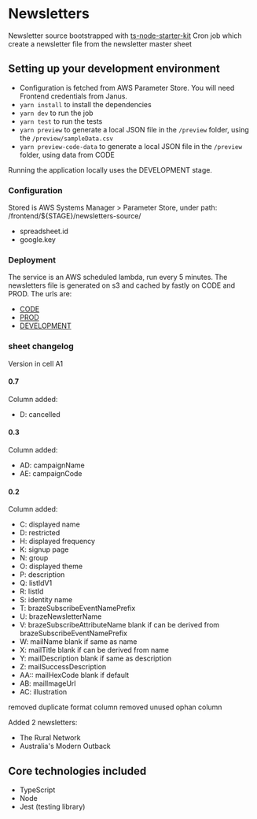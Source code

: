 # Newsletters

Newsletter source bootstrapped with [ts-node-starter-kit](https://github.com/guardian/ts-node-starter-kit)
Cron job which create a newsletter file from the newsletter master sheet

## Setting up your development environment

* Configuration is fetched from AWS Parameter Store. You will need Frontend credentials from Janus.
* `yarn install` to install the dependencies
* `yarn dev` to run the job
* `yarn test` to run the tests
* `yarn preview` to generate a local JSON file in the `/preview` folder, using the `/preview/sampleData.csv`
* `yarn preview-code-data` to generate a local JSON file in the `/preview` folder, using data from CODE

Running the application locally uses the DEVELOPMENT stage.

### Configuration

Stored is AWS Systems Manager > Parameter Store, under path: /frontend/${STAGE}/newsletters-source/

* spreadsheet.id
* google.key

### Deployment

The service is an AWS scheduled lambda, run every 5 minutes.
The newsletters file is generated on s3 and cached by fastly on CODE and PROD.
The urls are:

* [CODE](https://newsletters.code.dev-guardianapis.com/newsletters)
* [PROD](https://newsletters.guardianapis.com/newsletters)
* [DEVELOPMENT](https://aws-frontend-newsletters-source.s3.eu-west-1.amazonaws.com/DEVELOPMENT/newsletters)

### sheet changelog

Version in cell A1

#### 0.7

Column added:
* D: cancelled

#### 0.3

Column added:

* AD: campaignName
* AE: campaignCode

#### 0.2

Column added:

* C: displayed name
* D: restricted
* H: displayed frequency
* K: signup page
* N: group
* O: displayed theme
* P: description
* Q: listIdV1
* R: listId
* S: identity name
* T: brazeSubscribeEventNamePrefix
* U: brazeNewsletterName
* V: brazeSubscribeAttributeName blank if can be derived from brazeSubscribeEventNamePrefix
* W: mailName blank if same as name
* X: mailTitle blank if can be derived from name
* Y: mailDescription blank if same as description
* Z: mailSuccessDescription
* AA:: mailHexCode blank if default
* AB: mailImageUrl
* AC: illustration

removed duplicate format column
removed unused ophan column

Added 2 newsletters:

* The Rural Network
* Australia's Modern Outback

## Core technologies included

* TypeScript
* Node
* Jest (testing library)
